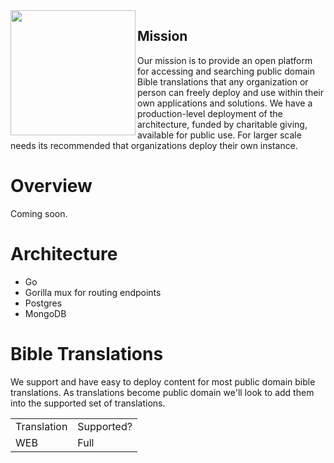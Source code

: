 <img width="200" src="https://hopeintigard.com/wp-content/uploads/2021/03/Bible-Icon-01.png" align="left">

## Mission
Our mission is to provide an open platform for accessing and searching public domain Bible translations that any organization or person can freely deploy and use within their own applications and solutions.  We have a production-level deployment of the architecture, funded by charitable giving, available for public use. For larger scale needs its recommended that organizations deploy their own instance.

# Overview
Coming soon.

# Architecture
- Go
- Gorilla mux for routing endpoints
- Postgres
- MongoDB

# Bible Translations
We support and have easy to deploy content for most public domain bible translations.  As translations become public domain we'll look to add them into the supported set of translations.

<table>
  <tr>
    <td>Translation</td>
    <td>Supported?</td>
  </tr>
  <tr>
    <td>WEB</td>
    <td>Full</td>
  </tr>
</table>
